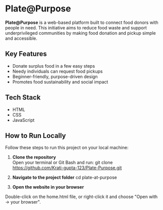 # Plate@Purpose

**Plate@Purpose** is a web-based platform built to connect food donors with people in need. This initiative aims to reduce food waste and support underprivileged communities by making food donation and pickup simple and accessible.

## Key Features

- Donate surplus food in a few easy steps  
- Needy individuals can request food pickups  
- Beginner-friendly, purpose-driven design  
- Promotes food sustainability and social impact  

## Tech Stack

- HTML  
- CSS  
- JavaScript

## How to Run Locally

Follow these steps to run this project on your local machine:

1. **Clone the repository**  
   Open your terminal or Git Bash and run:
   git clone https://github.com/Krati-gupta-123/Plate-Purpose.git

2. **Navigate to the project folder**
cd plate-at-purpose

3. **Open the website in your browser**

Double-click on the home.html file, or right-click it and choose "Open with → your browser".
